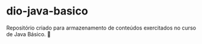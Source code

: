 # dio-java-basico
Repositório criado para armazenamento de conteúdos exercitados no curso de Java Básico. :closed_lock_with_key:
